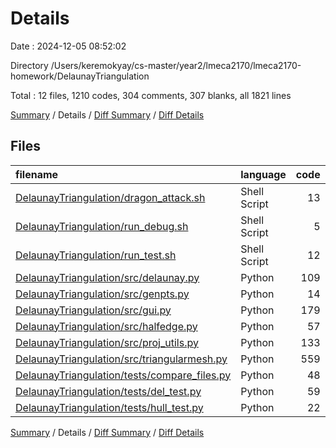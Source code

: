 # Details

Date : 2024-12-05 08:52:02

Directory /Users/keremokyay/cs-master/year2/lmeca2170/lmeca2170-homework/DelaunayTriangulation

Total : 12 files,  1210 codes, 304 comments, 307 blanks, all 1821 lines

[Summary](results.md) / Details / [Diff Summary](diff.md) / [Diff Details](diff-details.md)

## Files
| filename | language | code | comment | blank | total |
| :--- | :--- | ---: | ---: | ---: | ---: |
| [DelaunayTriangulation/dragon_attack.sh](/DelaunayTriangulation/dragon_attack.sh) | Shell Script | 13 | 6 | 5 | 24 |
| [DelaunayTriangulation/run_debug.sh](/DelaunayTriangulation/run_debug.sh) | Shell Script | 5 | 5 | 6 | 16 |
| [DelaunayTriangulation/run_test.sh](/DelaunayTriangulation/run_test.sh) | Shell Script | 12 | 7 | 7 | 26 |
| [DelaunayTriangulation/src/delaunay.py](/DelaunayTriangulation/src/delaunay.py) | Python | 109 | 35 | 17 | 161 |
| [DelaunayTriangulation/src/genpts.py](/DelaunayTriangulation/src/genpts.py) | Python | 14 | 2 | 12 | 28 |
| [DelaunayTriangulation/src/gui.py](/DelaunayTriangulation/src/gui.py) | Python | 179 | 25 | 53 | 257 |
| [DelaunayTriangulation/src/halfedge.py](/DelaunayTriangulation/src/halfedge.py) | Python | 57 | 9 | 9 | 75 |
| [DelaunayTriangulation/src/proj_utils.py](/DelaunayTriangulation/src/proj_utils.py) | Python | 133 | 7 | 24 | 164 |
| [DelaunayTriangulation/src/triangularmesh.py](/DelaunayTriangulation/src/triangularmesh.py) | Python | 559 | 189 | 149 | 897 |
| [DelaunayTriangulation/tests/compare_files.py](/DelaunayTriangulation/tests/compare_files.py) | Python | 48 | 4 | 7 | 59 |
| [DelaunayTriangulation/tests/del_test.py](/DelaunayTriangulation/tests/del_test.py) | Python | 59 | 12 | 13 | 84 |
| [DelaunayTriangulation/tests/hull_test.py](/DelaunayTriangulation/tests/hull_test.py) | Python | 22 | 3 | 5 | 30 |

[Summary](results.md) / Details / [Diff Summary](diff.md) / [Diff Details](diff-details.md)